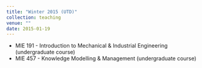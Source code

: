 ```yaml
---
title: "Winter 2015 (UTD)"
collection: teaching
venue: ""
date: 2015-01-19
---
```


* MIE 191 - Introduction to Mechanical & Industrial Engineering (undergraduate course)
* MIE 457 - Knowledge Modelling & Management (undergraduate course)